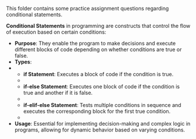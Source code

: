 This folder contains some practice assignment questions regarding conditional statements.

**Conditional Statements** in programming are constructs that control the flow of execution based on certain conditions:

- **Purpose**: They enable the program to make decisions and execute different blocks of code depending on whether conditions are true or false.
- **Types**:
- 
  - **if Statement**: Executes a block of code if the condition is true.
  - 
  - **if-else Statement**: Executes one block of code if the condition is true and another if it is false.
  - 
  - **if-elif-else Statement**: Tests multiple conditions in sequence and executes the corresponding block for the first true condition.
  - 
- **Usage**: Essential for implementing decision-making and complex logic in programs, allowing for dynamic behavior based on varying conditions.

